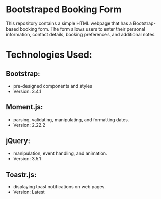 # Bootstraped Booking Form

This repository contains a simple HTML webpage that has a Bootstrap-based booking form. The form allows users to enter their personal information, contact details, booking preferences, and additional notes.

# Technologies Used:

## Bootstrap:

- pre-designed components and styles
- Version: 3.4.1

## Moment.js:

- parsing, validating, manipulating, and formatting dates.
- Version: 2.22.2

## jQuery:

- manipulation, event handling, and animation.
- Version: 3.5.1

## Toastr.js:

- displaying toast notifications on web pages.
- Version: Latest

